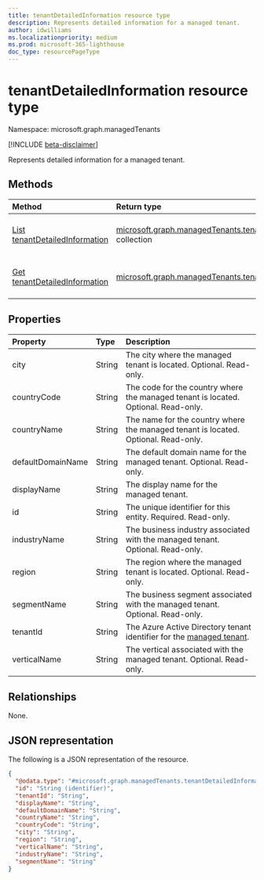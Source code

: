 ```yaml
---
title: tenantDetailedInformation resource type
description: Represents detailed information for a managed tenant.
author: idwilliams
ms.localizationpriority: medium
ms.prod: microsoft-365-lighthouse
doc_type: resourcePageType
---
```


# tenantDetailedInformation resource type

Namespace: microsoft.graph.managedTenants

[!INCLUDE [beta-disclaimer](../../includes/beta-disclaimer.md)]

Represents detailed information for a managed tenant.

## Methods

| Method                                                                                                   | Return type                                                                                                                     | Description                                                                                                                              |
| :------------------------------------------------------------------------------------------------------- | :------------------------------------------------------------------------------------------------------------------------------ | :--------------------------------------------------------------------------------------------------------------------------------------- |
| [List tenantDetailedInformation](../api/managedtenants-managedtenant-list-tenantsdetailedinformation.md) | [microsoft.graph.managedTenants.tenantDetailedInformation](../resources/managedtenants-tenantdetailedinformation.md) collection | Get a list of the [tenantDetailedInformation](../resources/managedtenants-tenantdetailedinformation.md) objects and their properties.    |
| [Get tenantDetailedInformation](../api/managedtenants-tenantdetailedinformation-get.md)                  | [microsoft.graph.managedTenants.tenantDetailedInformation](../resources/managedtenants-tenantdetailedinformation.md)            | Read the properties and relationships of a [tenantDetailedInformation](../resources/managedtenants-tenantdetailedinformation.md) object. |

## Properties

| Property          | Type   | Description                                                                                                   |
| :---------------- | :----- | :------------------------------------------------------------------------------------------------------------ |
| city              | String | The city where the managed tenant is located. Optional. Read-only.                                            |
| countryCode       | String | The code for the country where the managed tenant is located. Optional. Read-only.                            |
| countryName       | String | The name for the country where the managed tenant is located. Optional. Read-only.                            |
| defaultDomainName | String | The default domain name for the managed tenant. Optional. Read-only.                                          |
| displayName       | String | The display name for the managed tenant.                                                                      |
| id                | String | The unique identifier for this entity. Required. Read-only.                                                   |
| industryName      | String | The business industry associated with the managed tenant. Optional. Read-only.                                |
| region            | String | The region where the managed tenant is located. Optional. Read-only.                                          |
| segmentName       | String | The business segment associated with the managed tenant. Optional. Read-only.                                 |
| tenantId          | String | The Azure Active Directory tenant identifier for the [managed tenant](../resources/managedtenants-tenant.md). |
| verticalName      | String | The vertical associated with the managed tenant. Optional. Read-only.                                         |

## Relationships

None.

## JSON representation

The following is a JSON representation of the resource.

<!-- {
  "blockType": "resource",
  "keyProperty": "id",
  "@odata.type": "microsoft.graph.managedTenants.tenantDetailedInformation",
  "baseType": "microsoft.graph.entity",
  "openType": false
}
-->

```json
{
  "@odata.type": "#microsoft.graph.managedTenants.tenantDetailedInformation",
  "id": "String (identifier)",
  "tenantId": "String",
  "displayName": "String",
  "defaultDomainName": "String",
  "countryName": "String",
  "countryCode": "String",
  "city": "String",
  "region": "String",
  "verticalName": "String",
  "industryName": "String",
  "segmentName": "String"
}
```
